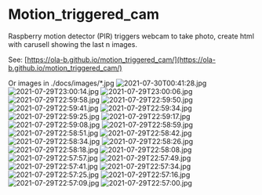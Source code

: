 # Motion_triggered_cam
Raspberry motion detector (PIR) triggers webcam to take photo, create html with carusell showing the last n images.

See: [https://ola-b.github.io/motion_triggered_cam/](https://ola-b.github.io/motion_triggered_cam/)


Or images in ./docs/images/*.jpg
![2021-07-30T00:41:28.jpg](https://github.com/Ola-B/motion_triggered_cam/blob/main/docs/images/2021-07-30T00:41:28.jpg "2021-07-30T00:41:28.jpg")
![2021-07-29T23:00:14.jpg](https://github.com/Ola-B/motion_triggered_cam/blob/main/docs/images/2021-07-29T23:00:14.jpg "2021-07-29T23:00:14.jpg")
![2021-07-29T23:00:06.jpg](https://github.com/Ola-B/motion_triggered_cam/blob/main/docs/images/2021-07-29T23:00:06.jpg "2021-07-29T23:00:06.jpg")
![2021-07-29T22:59:58.jpg](https://github.com/Ola-B/motion_triggered_cam/blob/main/docs/images/2021-07-29T22:59:58.jpg "2021-07-29T22:59:58.jpg")
![2021-07-29T22:59:50.jpg](https://github.com/Ola-B/motion_triggered_cam/blob/main/docs/images/2021-07-29T22:59:50.jpg "2021-07-29T22:59:50.jpg")
![2021-07-29T22:59:41.jpg](https://github.com/Ola-B/motion_triggered_cam/blob/main/docs/images/2021-07-29T22:59:41.jpg "2021-07-29T22:59:41.jpg")
![2021-07-29T22:59:34.jpg](https://github.com/Ola-B/motion_triggered_cam/blob/main/docs/images/2021-07-29T22:59:34.jpg "2021-07-29T22:59:34.jpg")
![2021-07-29T22:59:25.jpg](https://github.com/Ola-B/motion_triggered_cam/blob/main/docs/images/2021-07-29T22:59:25.jpg "2021-07-29T22:59:25.jpg")
![2021-07-29T22:59:17.jpg](https://github.com/Ola-B/motion_triggered_cam/blob/main/docs/images/2021-07-29T22:59:17.jpg "2021-07-29T22:59:17.jpg")
![2021-07-29T22:59:08.jpg](https://github.com/Ola-B/motion_triggered_cam/blob/main/docs/images/2021-07-29T22:59:08.jpg "2021-07-29T22:59:08.jpg")
![2021-07-29T22:58:59.jpg](https://github.com/Ola-B/motion_triggered_cam/blob/main/docs/images/2021-07-29T22:58:59.jpg "2021-07-29T22:58:59.jpg")
![2021-07-29T22:58:51.jpg](https://github.com/Ola-B/motion_triggered_cam/blob/main/docs/images/2021-07-29T22:58:51.jpg "2021-07-29T22:58:51.jpg")
![2021-07-29T22:58:42.jpg](https://github.com/Ola-B/motion_triggered_cam/blob/main/docs/images/2021-07-29T22:58:42.jpg "2021-07-29T22:58:42.jpg")
![2021-07-29T22:58:34.jpg](https://github.com/Ola-B/motion_triggered_cam/blob/main/docs/images/2021-07-29T22:58:34.jpg "2021-07-29T22:58:34.jpg")
![2021-07-29T22:58:26.jpg](https://github.com/Ola-B/motion_triggered_cam/blob/main/docs/images/2021-07-29T22:58:26.jpg "2021-07-29T22:58:26.jpg")
![2021-07-29T22:58:18.jpg](https://github.com/Ola-B/motion_triggered_cam/blob/main/docs/images/2021-07-29T22:58:18.jpg "2021-07-29T22:58:18.jpg")
![2021-07-29T22:58:08.jpg](https://github.com/Ola-B/motion_triggered_cam/blob/main/docs/images/2021-07-29T22:58:08.jpg "2021-07-29T22:58:08.jpg")
![2021-07-29T22:57:57.jpg](https://github.com/Ola-B/motion_triggered_cam/blob/main/docs/images/2021-07-29T22:57:57.jpg "2021-07-29T22:57:57.jpg")
![2021-07-29T22:57:49.jpg](https://github.com/Ola-B/motion_triggered_cam/blob/main/docs/images/2021-07-29T22:57:49.jpg "2021-07-29T22:57:49.jpg")
![2021-07-29T22:57:41.jpg](https://github.com/Ola-B/motion_triggered_cam/blob/main/docs/images/2021-07-29T22:57:41.jpg "2021-07-29T22:57:41.jpg")
![2021-07-29T22:57:34.jpg](https://github.com/Ola-B/motion_triggered_cam/blob/main/docs/images/2021-07-29T22:57:34.jpg "2021-07-29T22:57:34.jpg")
![2021-07-29T22:57:25.jpg](https://github.com/Ola-B/motion_triggered_cam/blob/main/docs/images/2021-07-29T22:57:25.jpg "2021-07-29T22:57:25.jpg")
![2021-07-29T22:57:16.jpg](https://github.com/Ola-B/motion_triggered_cam/blob/main/docs/images/2021-07-29T22:57:16.jpg "2021-07-29T22:57:16.jpg")
![2021-07-29T22:57:09.jpg](https://github.com/Ola-B/motion_triggered_cam/blob/main/docs/images/2021-07-29T22:57:09.jpg "2021-07-29T22:57:09.jpg")
![2021-07-29T22:57:00.jpg](https://github.com/Ola-B/motion_triggered_cam/blob/main/docs/images/2021-07-29T22:57:00.jpg "2021-07-29T22:57:00.jpg")
